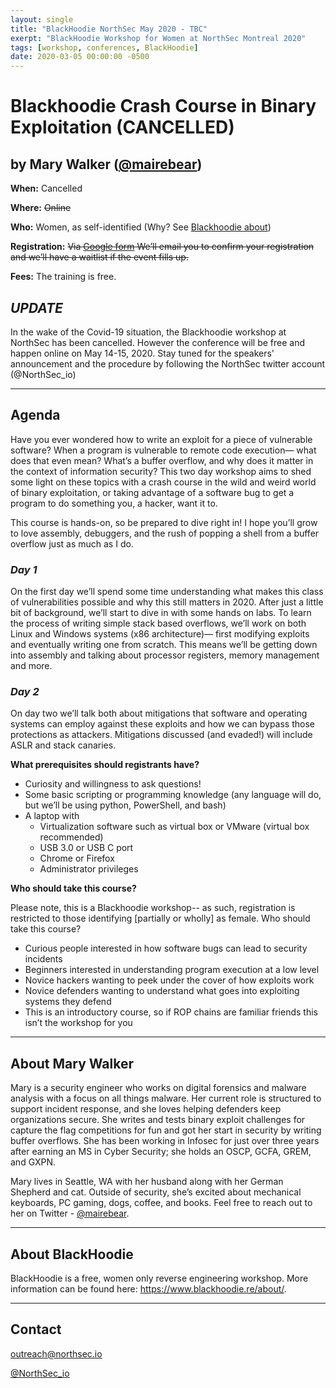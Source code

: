 ```yaml
---
layout: single
title: "BlackHoodie NorthSec May 2020 - TBC"
exerpt: "BlackHoodie Workshop for Women at NorthSec Montreal 2020"
tags: [workshop, conferences, BlackHoodie]
date: 2020-03-05 00:00:00 -0500
---
```


# Blackhoodie Crash Course in Binary Exploitation (CANCELLED)
## by Mary Walker ([@mairebear](https://twitter.com/Mairebear))

**When:** Cancelled

**Where:** ~~Online~~

**Who:** Women, as self-identified (Why? See [Blackhoodie about](https://blackhoodie.re/about/))

**Registration:** ~~Via [Google form](https://forms.gle/TT4c8f79j2MUsnH69) We’ll email you to confirm your registration and we’ll have a waitlist if the event fills up.~~

**Fees:** The training is free.

## ***UPDATE***

In the wake of the Covid-19 situation, the Blackhoodie workshop at NorthSec has been cancelled. However the conference will be free and happen online on May 14-15, 2020. Stay tuned for the speakers' announcement and the procedure by following the NorthSec twitter account (@NorthSec_io)

---
## Agenda

Have you ever wondered how to write an exploit for a piece of vulnerable software? When a program is vulnerable to remote code execution— what does that even mean? What’s a buffer overflow, and why does it matter in the context of information security? This two day workshop aims to shed some light on these topics with a crash course in the wild and weird world of binary exploitation, or taking advantage of a software bug to get a program to do something you, a hacker, want it to.

This course is hands-on, so be prepared to dive right in! I hope you’ll grow to love assembly, debuggers, and the rush of popping a shell from a buffer overflow just as much as I do.

### *Day 1*

On the first day we’ll spend some time understanding what makes this class of vulnerabilities possible and why this still matters in 2020. After just a little bit of background, we’ll start to dive in with some hands on labs. To learn the process of writing simple stack based overflows, we’ll work on both Linux and Windows systems (x86 architecture)— first modifying exploits and eventually writing one from scratch. This means we’ll be getting down into assembly and talking about processor registers, memory management and more.

### *Day 2*

On day two we’ll talk both about mitigations that software and operating systems can employ against these exploits and how we can bypass those protections as attackers. Mitigations discussed (and evaded!) will include ASLR and stack canaries.

**What prerequisites should registrants have?**

- Curiosity and willingness to ask questions!
- Some basic scripting or programming knowledge (any language will do, but we’ll be using python, PowerShell, and bash)
- A laptop with
    - Virtualization software such as virtual box or VMware (virtual box recommended)
    - USB 3.0 or USB C port
    - Chrome or Firefox
    - Administrator privileges

**Who should take this course?**

Please note, this is a Blackhoodie workshop-- as such, registration is restricted to those identifying [partially or wholly] as female.
Who should take this course?
- Curious people interested in how software bugs can lead to security incidents
- Beginners interested in understanding program execution at a low level
- Novice hackers wanting to peek under the cover of how exploits work
- Novice defenders wanting to understand what goes into exploiting systems they defend
- This is an introductory course, so if ROP chains are familiar friends this isn’t the workshop for you

---
## About Mary Walker ##

Mary is a security engineer who works on digital forensics and malware analysis with a focus on all things malware. Her current role is structured to support incident response, and she loves helping defenders keep organizations secure. She writes and tests binary exploit challenges for capture the flag competitions for fun and got her start in security by writing buffer overflows. She has been working in Infosec for just over three years after earning an MS in Cyber Security; she holds an OSCP, GCFA, GREM, and GXPN.

Mary lives in Seattle, WA with her husband along with her German Shepherd and cat. Outside of security, she’s excited about mechanical keyboards, PC gaming, dogs, coffee, and books. Feel free to reach out to her on Twitter - [@mairebear](http://twitter.com/Mairebear).

---
## About BlackHoodie ##
BlackHoodie is a free, women only reverse engineering workshop. More
information can be found here: <https://www.blackhoodie.re/about/>.

---
## Contact
[outreach@northsec.io](mailto:outreach@northsec.io)

[@NorthSec_io](https://twitter.com/NorthSec_io)

